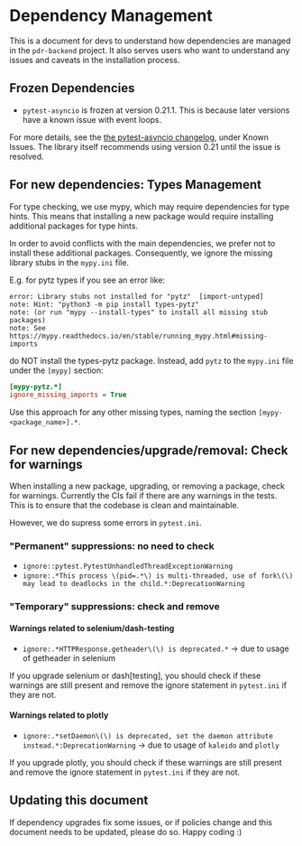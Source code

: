 <!--
Copyright 2023 Ocean Protocol Foundation
SPDX-License-Identifier: Apache-2.0
-->

# Dependency Management

This is a document for devs to understand how dependencies are managed in the `pdr-backend` project.
It also serves users who want to understand any issues and caveats in the installation process.

## Frozen Dependencies

- `pytest-asyncio` is frozen at version 0.21.1. This is because later versions have a known issue with event loops.

For more details, see the [the pytest-asyncio changelog](https://pytest-asyncio.readthedocs.io/en/latest/reference/changelog.html#id1), under Known Issues.
The library itself recommends using version 0.21 until the issue is resolved.

## For new dependencies: Types Management

For type checking, we use mypy, which may require dependencies for type hints.
This means that installing a new package would require installing additional packages for type hints.

In order to avoid conflicts with the main dependencies, we prefer not to install these additional packages.
Consequently, we ignore the missing library stubs in the `mypy.ini` file.

E.g. for pytz types if you see an error like:

```console
error: Library stubs not installed for "pytz"  [import-untyped]
note: Hint: "python3 -m pip install types-pytz"
note: (or run "mypy --install-types" to install all missing stub packages)
note: See https://mypy.readthedocs.io/en/stable/running_mypy.html#missing-imports
```

do NOT install the types-pytz package. Instead, add `pytz` to the `mypy.ini` file under the `[mypy]` section:

```ini
[mypy-pytz.*]
ignore_missing_imports = True
```

Use this approach for any other missing types, naming the section `[mypy-<package_name>].*`.

## For new dependencies/upgrade/removal: Check for warnings

When installing a new package, upgrading, or removing a package, check for warnings.
Currently the CIs fail if there are any warnings in the tests. This is to ensure that the codebase is clean and maintainable.

However, we do supress some errors in `pytest.ini`.

### "Permanent" suppressions: no need to check
- `ignore::pytest.PytestUnhandledThreadExceptionWarning`
- `ignore:.*This process \(pid=.*\) is multi-threaded, use of fork\(\) may lead to deadlocks in the child.*:DeprecationWarning`

### "Temporary" suppressions: check and remove

#### Warnings related to selenium/dash-testing
- `ignore:.*HTTPResponse.getheader\(\) is deprecated.*` -> due to usage of getheader in selenium

If you upgrade selenium or dash[testing], you should check if these warnings are still present and remove the ignore statement in `pytest.ini` if they are not.

#### Warnings related to plotly
- `ignore:.*setDaemon\(\) is deprecated, set the daemon attribute instead.*:DeprecationWarning` -> due to usage of `kaleido` and `plotly`

If you upgrade plotly, you should check if these warnings are still present and remove the ignore statement in `pytest.ini` if they are not.

## Updating this document

If dependency upgrades fix some issues, or if policies change and this document needs to be updated, please do so.
Happy coding :)
